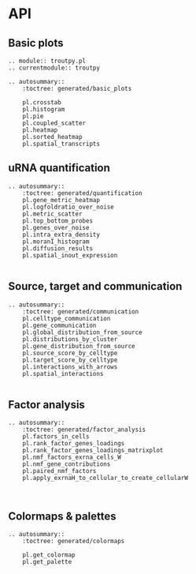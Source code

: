 # API

## Basic plots

```{eval-rst}
.. module:: troutpy.pl
.. currentmodule:: troutpy

.. autosummary::
    :toctree: generated/basic_plots
    
    pl.crosstab
    pl.histogram
    pl.pie
    pl.coupled_scatter
    pl.heatmap
    pl.sorted_heatmap
    pl.spatial_transcripts
```

## uRNA quantification

```{eval-rst}
.. autosummary::
    :toctree: generated/quantification
    pl.gene_metric_heatmap
    pl.logfoldratio_over_noise
    pl.metric_scatter
    pl.top_bottom_probes
    pl.genes_over_noise
    pl.intra_extra_density
    pl.moranI_histogram
    pl.diffusion_results
    pl.spatial_inout_expression
    
```




## Source, target and communication

```{eval-rst}
.. autosummary::
    :toctree: generated/communication
    pl.celltype_communication
    pl.gene_communication
    pl.global_distribution_from_source
    pl.distributions_by_cluster
    pl.gene_distribution_from_source
    pl.source_score_by_celltype
    pl.target_score_by_celltype
    pl.interactions_with_arrows
    pl.spatial_interactions
    
```

## Factor analysis

```{eval-rst}
.. autosummary::
    :toctree: generated/factor_analysis
    pl.factors_in_cells
    pl.rank_factor_genes_loadings
    pl.rank_factor_genes_loadings_matrixplot
    pl.nmf_factors_exrna_cells_W
    pl.nmf_gene_contributions
    pl.paired_nmf_factors
    pl.apply_exrnaH_to_cellular_to_create_cellularW

    
```




## Colormaps & palettes

```{eval-rst}
.. autosummary::
    :toctree: generated/colormaps

    pl.get_colormap
    pl.get_palette
```



